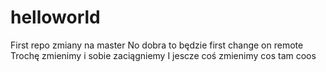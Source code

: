 # helloworld
First repo
zmiany na master
No dobra to będzie first change on remote
Trochę zmienimy i sobie zaciągniemy
I jescze coś zmienimy
cos tam coos
